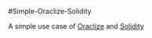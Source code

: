 
#Simple-Oraclize-Solidity

A simple use case of [Oraclize](http://www.oraclize.it/) and [Solidity](http://solidity.readthedocs.io/)